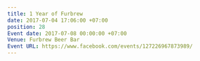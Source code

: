 ```yaml
---
title: 1 Year of Furbrew
date: 2017-07-04 17:06:00 +07:00
position: 28
Event date: 2017-07-08 00:00:00 +07:00
Venue: Furbrew Beer Bar
Event URL: https://www.facebook.com/events/127226967873989/
---
```


